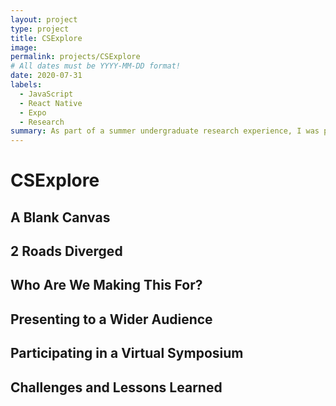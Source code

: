 ```yaml
---
layout: project
type: project
title: CSExplore
image: 
permalink: projects/CSExplore
# All dates must be YYYY-MM-DD format!
date: 2020-07-31
labels:
  - JavaScript
  - React Native
  - Expo
  - Research
summary: As part of a summer undergraduate research experience, I was part of team working on producing a mobile application for Hawaii high school students. The team presented our work at the SURE symposium at the University of Hawaii at Manoa.
---
```


# CSExplore

## A Blank Canvas

## 2 Roads Diverged 

## Who Are We Making This For?

## Presenting to a Wider Audience

## Participating in a Virtual Symposium

## Challenges and Lessons Learned

